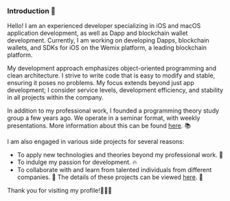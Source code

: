 ### Introduction 👋
Hello! I am an experienced developer specializing in iOS and macOS application development, as well as Dapp and blockchain wallet development. Currently, I am working on developing Dapps, blockchain wallets, and SDKs for iOS on the Wemix platform, a leading blockchain platform.  
  
My development approach emphasizes object-oriented programming and clean architecture. I strive to write code that is easy to modify and stable, ensuring it poses no problems. My focus extends beyond just app development; I consider service levels, development efficiency, and stability in all projects within the company.  
  
In addition to my professional work, I founded a programming theory study group a few years ago. We operate in a seminar format, with weekly presentations. More information about this can be found [here](https://github.com/WBBookStudy/Notice). 📚  
  
I am also engaged in various side projects for several reasons:
 - To apply new technologies and theories beyond my professional work. 🔧
 - To indulge my passion for development. 🔥
 - To collaborate with and learn from talented individuals from different companies. 🤝
The details of these projects can be viewed [here](https://github.com/Team-Archive). 📂  
  
Thank you for visiting my profile!🙇🏻‍♂️
